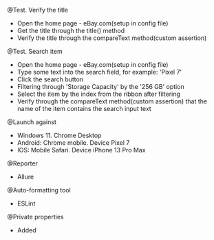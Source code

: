 @Test. Verify the title
- Open the home page - eBay.com(setup in config file)
- Get the title through the title() method
- Verify the title through the compareText method(custom assertion)

@Test. Search item
- Open the home page - eBay.com(setup in config file)
- Type some text into the search field, for example: 'Pixel 7'
- Click the search button
- Filtering through 'Storage Capacity' by the '256 GB' option
- Select the item by the index from the ribbon after filtering
- Verify through the compareText method(custom assertion) that the name of the item contains the search input text
  
@Launch against
- Windows 11. Chrome Desktop
- Android: Chrome mobile. Device Pixel 7
- IOS: Mobile Safari. Device iPhone 13 Pro Max

@Reporter
- Allure

@Auto-formatting tool
- ESLint

@Private properties
- Added
